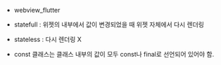 
- webview_flutter

- statefull : 위젯의 내부에서 값이 변경되었을 때 위젯 자체에서 다시 렌더링
- stateless : 다시 렌더링 X

-  const 클래스는 클래스 내부의 값이 모두 const나 final로 선언되어 있어야 함.

